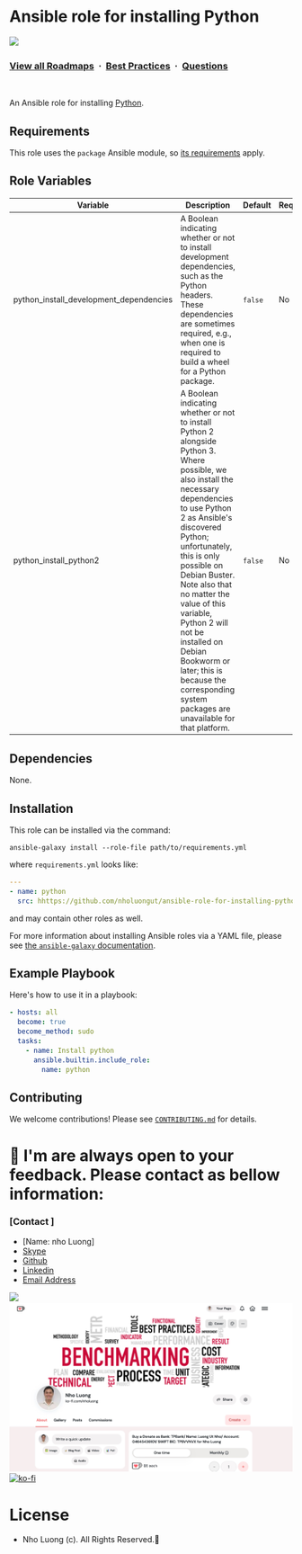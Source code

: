 # Ansible role for installing Python #

![](https://i.imgur.com/waxVImv.png)
### [View all Roadmaps](https://github.com/nholuongut/all-roadmaps) &nbsp;&middot;&nbsp; [Best Practices](https://github.com/nholuongut/all-roadmaps/blob/main/public/best-practices/) &nbsp;&middot;&nbsp; [Questions](https://www.linkedin.com/in/nholuong/)
<br/>

An Ansible role for installing [Python](https://www.python.org/).

## Requirements ##

This role uses the `package` Ansible module, so [its
requirements](https://docs.ansible.com/ansible/latest/modules/package_module.html#requirements)
apply.

## Role Variables ##

| Variable | Description | Default | Required |
|----------|-------------|---------|----------|
| python_install_development_dependencies | A Boolean indicating whether or not to install development dependencies, such as the Python headers.  These dependencies are sometimes required, e.g., when one is required to build a wheel for a Python package. | `false` | No |
| python_install_python2 | A Boolean indicating whether or not to install Python 2 alongside Python 3.  Where possible, we also install the necessary dependencies to use Python 2 as Ansible's discovered Python; unfortunately, this is only possible on Debian Buster.  Note also that no matter the value of this variable, Python 2 will not be installed on Debian Bookworm or later; this is because the corresponding system packages are unavailable for that platform. | `false` | No |

## Dependencies ##

None.

## Installation ##

This role can be installed via the command:

```console
ansible-galaxy install --role-file path/to/requirements.yml
```

where `requirements.yml` looks like:

```yaml
---
- name: python
  src: hhttps://github.com/nholuongut/ansible-role-for-installing-python
```

and may contain other roles as well.

For more information about installing Ansible roles via a YAML file,
please see [the `ansible-galaxy`
documentation](https://docs.ansible.com/ansible/latest/galaxy/user_guide.html#installing-multiple-roles-from-a-file).

## Example Playbook ##

Here's how to use it in a playbook:

```yaml
- hosts: all
  become: true
  become_method: sudo
  tasks:
    - name: Install python
      ansible.builtin.include_role:
        name: python
```

## Contributing ##

We welcome contributions!  Please see [`CONTRIBUTING.md`](CONTRIBUTING.md) for
details.

# 🚀 I'm are always open to your feedback.  Please contact as bellow information:
### [Contact ]
* [Name: nho Luong]
* [Skype](luongutnho_skype)
* [Github](https://github.com/nholuongut/)
* [Linkedin](https://www.linkedin.com/in/nholuong/)
* [Email Address](luongutnho@hotmail.com)

![](https://i.imgur.com/waxVImv.png)
![](Donate.png)
[![ko-fi](https://ko-fi.com/img/githubbutton_sm.svg)](https://ko-fi.com/nholuong)

# License
* Nho Luong (c). All Rights Reserved.🌟
